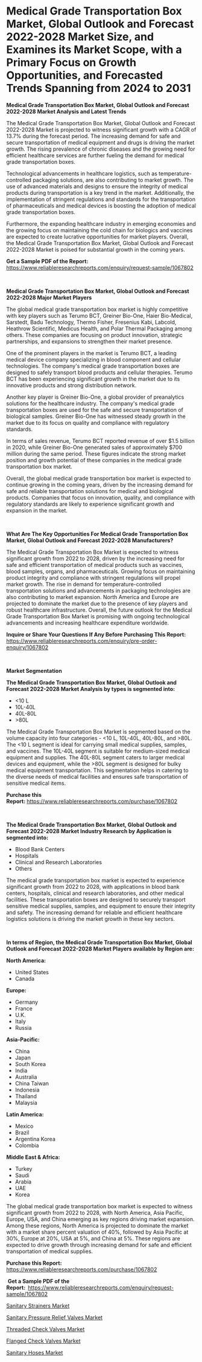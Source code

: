 <p><h1>Medical Grade Transportation Box Market, Global Outlook and Forecast 2022-2028 Market Size, and Examines its Market Scope, with a Primary Focus on Growth Opportunities, and Forecasted Trends Spanning from 2024 to 2031</h1></p><p><strong>Medical Grade Transportation Box Market, Global Outlook and Forecast 2022-2028 Market Analysis and Latest Trends</strong></p>
<p><p>The Medical Grade Transportation Box Market, Global Outlook and Forecast 2022-2028 Market is projected to witness significant growth with a CAGR of 13.7% during the forecast period. The increasing demand for safe and secure transportation of medical equipment and drugs is driving the market growth. The rising prevalence of chronic diseases and the growing need for efficient healthcare services are further fueling the demand for medical grade transportation boxes.</p><p>Technological advancements in healthcare logistics, such as temperature-controlled packaging solutions, are also contributing to market growth. The use of advanced materials and designs to ensure the integrity of medical products during transportation is a key trend in the market. Additionally, the implementation of stringent regulations and standards for the transportation of pharmaceuticals and medical devices is boosting the adoption of medical grade transportation boxes.</p><p>Furthermore, the expanding healthcare industry in emerging economies and the growing focus on maintaining the cold chain for biologics and vaccines are expected to create lucrative opportunities for market players. Overall, the Medical Grade Transportation Box Market, Global Outlook and Forecast 2022-2028 Market is poised for substantial growth in the coming years.</p></p>
<p><strong>Get a Sample PDF of the Report:&nbsp;</strong> <a href="https://www.reliableresearchreports.com/enquiry/request-sample/1067802">https://www.reliableresearchreports.com/enquiry/request-sample/1067802</a></p>
<p>&nbsp;</p>
<p><strong>Medical Grade Transportation Box Market, Global Outlook and Forecast 2022-2028 Major Market Players</strong></p>
<p><p>The global medical grade transportation box market is highly competitive with key players such as Terumo BCT, Greiner Bio-One, Haier Bio-Medical, Sarstedt, Badu Technology, Thermo Fisher, Fresenius Kabi, Labcold, Heathrow Scientific, Medicus Health, and Polar Thermal Packaging among others. These companies are focusing on product innovation, strategic partnerships, and expansions to strengthen their market presence.</p><p>One of the prominent players in the market is Terumo BCT, a leading medical device company specializing in blood component and cellular technologies. The company's medical grade transportation boxes are designed to safely transport blood products and cellular therapies. Terumo BCT has been experiencing significant growth in the market due to its innovative products and strong distribution network.</p><p>Another key player is Greiner Bio-One, a global provider of preanalytics solutions for the healthcare industry. The company's medical grade transportation boxes are used for the safe and secure transportation of biological samples. Greiner Bio-One has witnessed steady growth in the market due to its focus on quality and compliance with regulatory standards.</p><p>In terms of sales revenue, Terumo BCT reported revenue of over $1.5 billion in 2020, while Greiner Bio-One generated sales of approximately $700 million during the same period. These figures indicate the strong market position and growth potential of these companies in the medical grade transportation box market.</p><p>Overall, the global medical grade transportation box market is expected to continue growing in the coming years, driven by the increasing demand for safe and reliable transportation solutions for medical and biological products. Companies that focus on innovation, quality, and compliance with regulatory standards are likely to experience significant growth and expansion in the market.</p></p>
<p>&nbsp;</p>
<p><strong>What Are The Key Opportunities For Medical Grade Transportation Box Market, Global Outlook and Forecast 2022-2028 Manufacturers?</strong></p>
<p><p>The Medical Grade Transportation Box Market is expected to witness significant growth from 2022 to 2028, driven by the increasing need for safe and efficient transportation of medical products such as vaccines, blood samples, organs, and pharmaceuticals. Growing focus on maintaining product integrity and compliance with stringent regulations will propel market growth. The rise in demand for temperature-controlled transportation solutions and advancements in packaging technologies are also contributing to market expansion. North America and Europe are projected to dominate the market due to the presence of key players and robust healthcare infrastructure. Overall, the future outlook for the Medical Grade Transportation Box Market is promising with ongoing technological advancements and increasing healthcare expenditure worldwide.</p></p>
<p><strong>Inquire or Share Your Questions If Any Before Purchasing This Report:</strong> <a href="https://www.reliableresearchreports.com/enquiry/pre-order-enquiry/1067802">https://www.reliableresearchreports.com/enquiry/pre-order-enquiry/1067802</a></p>
<p>&nbsp;</p>
<p><strong>Market Segmentation</strong></p>
<p><strong>The Medical Grade Transportation Box Market, Global Outlook and Forecast 2022-2028 Market Analysis by types is segmented into:</strong></p>
<p><ul><li><10 L</li><li>10L-40L</li><li>40L-80L</li><li>>80L</li></ul></p>
<p><p>The Medical Grade Transportation Box Market is segmented based on the volume capacity into four categories - <10 L, 10L-40L, 40L-80L, and >80L. The <10 L segment is ideal for carrying small medical supplies, samples, and vaccines. The 10L-40L segment is suitable for medium-sized medical equipment and supplies. The 40L-80L segment caters to larger medical devices and equipment, while the >80L segment is designed for bulky medical equipment transportation. This segmentation helps in catering to the diverse needs of medical facilities and ensures safe transportation of sensitive medical items.</p></p>
<p><strong>Purchase this Report:&nbsp;</strong><a href="https://www.reliableresearchreports.com/purchase/1067802">https://www.reliableresearchreports.com/purchase/1067802</a></p>
<p>&nbsp;</p>
<p><strong>The Medical Grade Transportation Box Market, Global Outlook and Forecast 2022-2028 Market Industry Research by Application is segmented into:</strong></p>
<p><ul><li>Blood Bank Centers</li><li>Hospitals</li><li>Clinical and Research Laboratories</li><li>Others</li></ul></p>
<p><p>The medical grade transportation box market is expected to experience significant growth from 2022 to 2028, with applications in blood bank centers, hospitals, clinical and research laboratories, and other medical facilities. These transportation boxes are designed to securely transport sensitive medical supplies, samples, and equipment to ensure their integrity and safety. The increasing demand for reliable and efficient healthcare logistics solutions is driving the market growth in these key sectors.</p></p>
<p>&nbsp;</p>
<p><strong>In terms of Region, the Medical Grade Transportation Box Market, Global Outlook and Forecast 2022-2028 Market Players available by Region are:</strong></p>
<p>
    <p> <strong> North America: </strong>
        <ul>
            <li>United States</li>
            <li>Canada</li>
        </ul>
        </p> 
    <p> <strong> Europe: </strong>
        <ul>
            <li>Germany</li>
            <li>France</li>
            <li>U.K.</li>
            <li>Italy</li>
            <li>Russia</li>
        </ul>
        </p> 
    <p> <strong> Asia-Pacific: </strong>
        <ul>
            <li>China</li>
            <li>Japan</li>
            <li>South Korea</li>
            <li>India</li>
            <li>Australia</li>
            <li>China Taiwan</li>
            <li>Indonesia</li>
            <li>Thailand</li>
            <li>Malaysia</li>
        </ul>
        </p> 
    <p> <strong> Latin America: </strong>
        <ul>
            <li>Mexico</li>
            <li>Brazil</li>
            <li>Argentina Korea</li>
            <li>Colombia</li>
        </ul>
        </p> 
    <p> <strong> Middle East & Africa: </strong>
        <ul>
            <li>Turkey</li>
            <li>Saudi</li>
            <li>Arabia</li>
            <li>UAE</li>
            <li>Korea</li>
        </ul>
    </p>
    </p>
<p><p>The global medical grade transportation box market is expected to witness significant growth from 2022 to 2028, with North America, Asia Pacific, Europe, USA, and China emerging as key regions driving market expansion. Among these regions, North America is projected to dominate the market with a market share percent valuation of 40%, followed by Asia Pacific at 30%, Europe at 20%, USA at 5%, and China at 5%. These regions are expected to drive growth through increasing demand for safe and efficient transportation of medical supplies.</p></p>
<p><strong>Purchase this Report: </strong><a href="https://www.reliableresearchreports.com/purchase/1067802">https://www.reliableresearchreports.com/purchase/1067802</a></p>
<p>&nbsp;<strong>Get a Sample PDF of the Report:&nbsp;&nbsp;</strong><a href="https://www.reliableresearchreports.com/enquiry/request-sample/1067802">https://www.reliableresearchreports.com/enquiry/request-sample/1067802</a></p>
<p><strong></strong></p>
<p><p><a href="https://medium.com/@shivangi.reportprime/sanitary-strainers-market-insight-market-trends-growth-forecasted-from-2024-to-2031-1766211117dd">Sanitary Strainers Market</a></p><p><a href="https://medium.com/@freedayundt/sanitary-pressure-relief-valves-market-report-reveals-the-latest-trends-and-growth-opportunities-of-3a6e8118a2e8">Sanitary Pressure Relief Valves Market</a></p><p><a href="https://medium.com/@hollietowne534/threaded-check-valves-market-furnishes-information-on-market-share-market-trends-and-market-8eaafe3d6f4a">Threaded Check Valves Market</a></p><p><a href="https://medium.com/@hollietowne534/flanged-check-valves-market-competitive-analysis-market-trends-and-forecast-to-2031-5b7554247239">Flanged Check Valves Market</a></p><p><a href="https://medium.com/@shivangi.reportprime/sanitary-hoses-market-report-reveals-the-latest-trends-and-growth-opportunities-of-this-market-3b7df239c308">Sanitary Hoses Market</a></p></p>